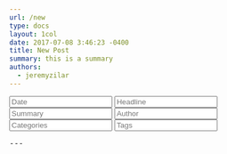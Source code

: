 ```yaml
---
url: /new
type: docs
layout: 1col
date: 2017-07-08 3:46:23 -0400
title: New Post
summary: this is a summary
authors:
  - jeremyzilar
---
```


<div class="matter-container">
  <form id="matter-maker" action="new-post" method="get" accept-charset="utf-8">
    <label><input class="m_date fm" type="text" name="m_date" value="" placeholder="Date"></label>
    <label><input class="m_title fm" type="text" name="m_title" value="" placeholder="Headline"></label>
    <label><input class="m_summary fm" type="text" name="m_summary" value="" placeholder="Summary"></label>
    <label><input class="m_author fm" type="text" name="m_author" value="" placeholder="Author"></label>
    <label><input class="m_categories fm" type="text" name="m_categories" value="" placeholder="Categories"></label>
    <label><input class="m_tag fm" type="text" name="m_tag" value="" placeholder="Tags"></label>
  </form>
  <pre id="post-matter">---</pre>
</div>

